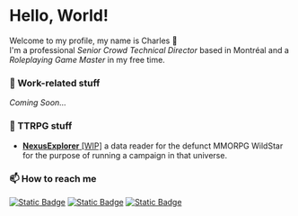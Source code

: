 # Hello, World!
Welcome to my profile, my name is Charles 👋<br>
I'm a professional <i>Senior Crowd Technical Director</i> based in Montréal and a <i>Roleplaying Game Master</i> in my free time.

### 💼 Work-related stuff
<i>Coming Soon...</i>

### 🎲 TTRPG stuff
- [<b>NexusExplorer</b> [WIP]](https://github.com/charles-masse/NexusExplorer) a data reader for the defunct MMORPG WildStar for the purpose of running a campaign in that universe.

### 📫 How to reach me
<a href="https://www.linkedin.com/in/charles-masse" target="_blank" rel="noopener noreferrer"><img alt="Static Badge" src="https://img.shields.io/badge/in-LinkedIn-test?style=plastic&labelColor=%230a66c2&color=%23FFFFFF"></a>
<a href="https://charles-masse.itch.io" target="_blank" rel="noopener noreferrer"><img alt="Static Badge" src="https://img.shields.io/badge/-itch.io-test?style=plastic&logo=itchdotio&labelColor=%23111111&color=%231b1b1b"></a>
<a href="https://discordapp.com/users/701231102429233182" target="_blank" rel="noopener noreferrer"><img alt="Static Badge" src="https://img.shields.io/badge/Discord-%20?style=plastic&logo=discord&color=%232f3136"></a>
